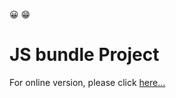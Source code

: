 
😀
😁

# JS bundle Project

For online version, please click [here...](https://violakomaromi.github.io/bundle_app/) 

